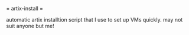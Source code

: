 = artix-install =

automatic artix installtion script that I use to set up VMs quickly. 
may not suit anyone but me!
